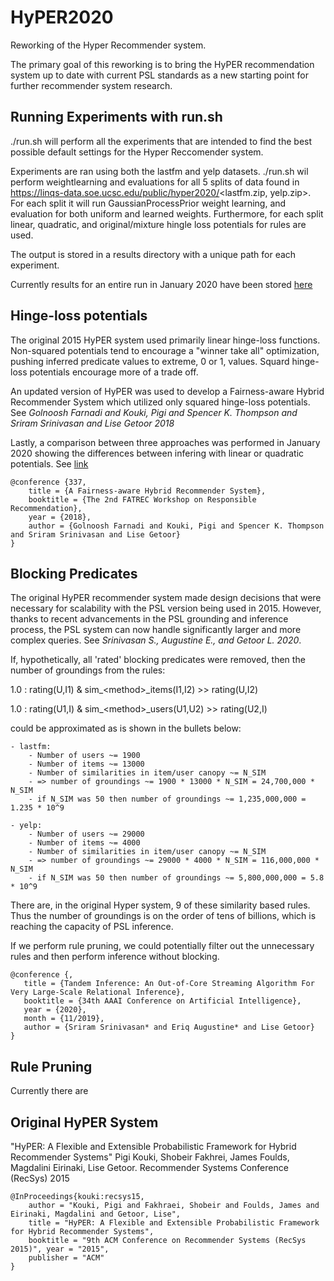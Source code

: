 # HyPER2020

 Reworking of the Hyper Recommender system.
 
 The primary goal of this reworking is to bring the HyPER recommendation system up to date with current PSL standards as a new starting point for further recommender system research.
 
 ## Running Experiments with run.sh
 ./run.sh will perform all the experiments that are intended to find the best possible default settings for the Hyper Reccomender system.
 
 Experiments are ran using both the lastfm and yelp datasets.
 ./run.sh wil perform weightlearning and evaluations for all 5 splits of data found in https://linqs-data.soe.ucsc.edu/public/hyper2020/<lastfm.zip, yelp.zip>.
 For each split it will run GaussianProcessPrior weight learning, and evaluation for both uniform and learned weights.
 Furthermore, for each split linear, quadratic, and original/mixture hingle loss potentials for rules are used.
 
 The output is stored in a results directory with a unique path for each experiment.
 
 Currently results for an entire run in January 2020 have been stored [here](https://docs.google.com/spreadsheets/d/1-n_3-3ZeKUQZpC87DnU-oHFe5Vw_20EBBo12uTWHNPk/edit#gid=0)
 
 ## Hinge-loss potentials
 The original 2015 HyPER system used primarily linear hinge-loss functions. 
 Non-squared potentials tend to encourage a "winner take all" optimization, pushing inferred predicate values to extreme, 0 or 1, values.
 Squard hinge-loss potentials encourage more of a trade off.
 
 An updated version of HyPER was used to develop a Fairness-aware Hybrid Recommender System which utilized only squared hinge-loss potentials.
 See *Golnoosh Farnadi and Kouki, Pigi and Spencer K. Thompson and Sriram Srinivasan and Lise Getoor 2018*
 
 Lastly, a comparison between three approaches was performed in January 2020 showing the differences between infering with linear or quadratic potentials.
 See [link](https://docs.google.com/spreadsheets/d/1-n_3-3ZeKUQZpC87DnU-oHFe5Vw_20EBBo12uTWHNPk/edit#gid=0)


```
@conference {337,
    title = {A Fairness-aware Hybrid Recommender System},
    booktitle = {The 2nd FATREC Workshop on Responsible Recommendation},
    year = {2018},
    author = {Golnoosh Farnadi and Kouki, Pigi and Spencer K. Thompson and Sriram Srinivasan and Lise Getoor}
}
```

## Blocking Predicates

 The original HyPER recommender system made design decisions that were necessary for scalability with the PSL version being used in 2015. 
 However, thanks to recent advancements in the PSL grounding and inference process, the PSL system can now handle significantly larger and more complex queries.
 See *Srinivasan S., Augustine E., and Getoor L. 2020*.
 
 If, hypothetically, all 'rated' blocking predicates were removed, then the number of groundings from the rules:
 
 1.0 : rating(U,I1) & sim_\<method\>_items(I1,I2) >> rating(U,I2)
 
 1.0 : rating(U1,I) & sim_\<method\>_users(U1,U2) >> rating(U2,I)
 
 could be approximated as is shown in the bullets below:
 
    - lastfm: 
        - Number of users ~= 1900
        - Number of items ~= 13000
        - Number of similarities in item/user canopy ~= N_SIM 
        - => number of groundings ~= 1900 * 13000 * N_SIM = 24,700,000 * N_SIM
        - if N_SIM was 50 then number of groundings ~= 1,235,000,000 = 1.235 * 10^9
    
    - yelp: 
        - Number of users ~= 29000
        - Number of items ~= 4000
        - Number of similarities in item/user canopy ~= N_SIM 
        - => number of groundings ~= 29000 * 4000 * N_SIM = 116,000,000 * N_SIM
        - if N_SIM was 50 then number of groundings ~= 5,800,000,000 = 5.8 * 10^9
        
  There are, in the original Hyper system, 9 of these similarity based rules. Thus the number of groundings is on the order of tens of billions, which is reaching the capacity of PSL inference.
  
  If we perform rule pruning, we could potentially filter out the unnecessary rules and then perform inference without blocking.  
 
  ```
 @conference {,
     title = {Tandem Inference: An Out-of-Core Streaming Algorithm For Very Large-Scale Relational Inference},
     booktitle = {34th AAAI Conference on Artificial Intelligence},
     year = {2020},
     month = {11/2019},
     author = {Sriram Srinivasan* and Eriq Augustine* and Lise Getoor}
 }
 ```

## Rule Pruning


Currently there are 


 
 ## Original HyPER System

 "HyPER: A Flexible and Extensible Probabilistic Framework for Hybrid Recommender Systems" Pigi Kouki, Shobeir Fakhrei, James Foulds, Magdalini Eirinaki, Lise Getoor. Recommender Systems Conference (RecSys) 2015

 ```
 @InProceedings{kouki:recsys15,
     author = "Kouki, Pigi and Fakhraei, Shobeir and Foulds, James and Eirinaki, Magdalini and Getoor, Lise",
     title = "HyPER: A Flexible and Extensible Probabilistic Framework for Hybrid Recommender Systems",
     booktitle = "9th ACM Conference on Recommender Systems (RecSys 2015)", year = "2015",
     publisher = "ACM"
 }
 ```
 
 
